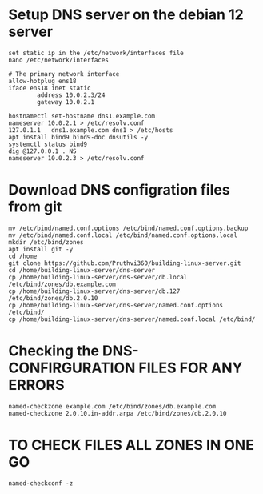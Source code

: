 # Setup DNS server on the debian 12 server
```
set static ip in the /etc/network/interfaces file
nano /etc/network/interfaces

# The primary network interface
allow-hotplug ens18
iface ens18 inet static
        address 10.0.2.3/24
        gateway 10.0.2.1
```
```
hostnamectl set-hostname dns1.example.com
nameserver 10.0.2.1 > /etc/resolv.conf
127.0.1.1   dns1.example.com dns1 > /etc/hosts
apt install bind9 bind9-doc dnsutils -y
systemctl status bind9
dig @127.0.0.1 . NS
nameserver 10.0.2.3 > /etc/resolv.conf
```
# Download DNS configration files from git
```
mv /etc/bind/named.conf.options /etc/bind/named.conf.options.backup
mv /etc/bind/named.conf.local /etc/bind/named.conf.options.local
mkdir /etc/bind/zones
apt install git -y
cd /home
git clone https://github.com/Pruthvi360/building-linux-server.git
cd /home/building-linux-server/dns-server
cp /home/building-linux-server/dns-server/db.local /etc/bind/zones/db.example.com
cp /home/building-linux-server/dns-server/db.127 /etc/bind/zones/db.2.0.10
cp /home/building-linux-server/dns-server/named.conf.options /etc/bind/
cp /home/building-linux-server/dns-server/named.conf.local /etc/bind/
```
# Checking the DNS-CONFIRGURATION FILES FOR ANY ERRORS
```
named-checkzone example.com /etc/bind/zones/db.example.com
named-checkzone 2.0.10.in-addr.arpa /etc/bind/zones/db.2.0.10
```
# TO CHECK FILES ALL ZONES IN ONE GO
```
named-checkconf -z
```
